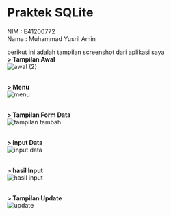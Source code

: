 # Praktek SQLite
NIM  : E41200772<br>
Nama : Muhammad Yusril Amin

berikut ini adalah tampilan screenshot dari aplikasi saya<br>
<b>> Tampilan Awal</b><br>
![awal (2)](https://user-images.githubusercontent.com/46436018/138598324-10153750-151b-415a-a4e9-f1a5a13f2eba.jpg)

<br><b>> Menu</b><br>
![menu](https://user-images.githubusercontent.com/46436018/138598437-a9e21b0d-936e-4f1c-8a9a-f6d71e7be18d.jpg)

<br><b>> Tampilan Form Data</b><br>
![tampilan tambah](https://user-images.githubusercontent.com/46436018/138598349-79ec2ea2-3e84-4fd2-a0d5-1d7aee28d752.jpg)

<br><b>> input Data</b><br>
![input data](https://user-images.githubusercontent.com/46436018/138598386-ff9cb0af-8210-4afe-9073-a8940ffbc6d7.jpg)

<br><b>> hasil Input</b><br>
![hasil input](https://user-images.githubusercontent.com/46436018/138598411-14ac43f5-450e-4ca2-a710-b98d4e470d2c.jpg)

<br><b>> Tampilan Update</b><br>
![update](https://user-images.githubusercontent.com/46436018/138598420-d43e51f1-e011-4432-9108-c1eba621fa43.jpg)
